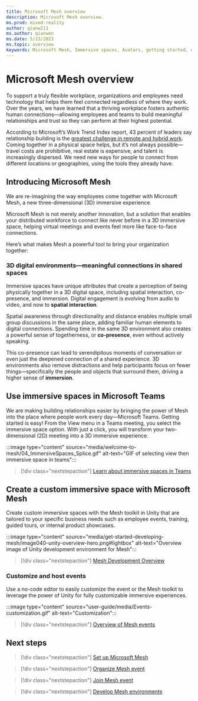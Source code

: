 ```yaml
---
title: Microsoft Mesh overview
description: Microsoft Mesh overview.
ms.prod: mixed-reality
author: qianw211
ms.author: qianwen
ms.date: 5/23/2023
ms.topic: overview
keywords: Microsoft Mesh, Immersive spaces, Avatars, getting started, documentation, features
---
```


# Microsoft Mesh overview

To support a truly flexible workplace, organizations and employees need technology that helps them feel connected regardless of where they work. Over the years, we have learned that a thriving workplace fosters authentic human connections—allowing employees and teams to build meaningful relationships and trust so they can perform at their highest potential.

According to Microsoft’s Work Trend Index report, 43 percent of leaders say relationship building is the [greatest challenge in remote and hybrid work](https://www.microsoft.com/en-us/worklab/work-trend-index/hybrid-work-is-just-work). Coming together in a physical space helps, but it’s not always possible—travel costs are prohibitive, real estate is expensive, and talent is increasingly dispersed. We need new ways for people to connect from different locations or geographies, using the tools they already have.

## Introducing Microsoft Mesh

We are re-imagining the way employees come together with Microsoft Mesh, a new three-dimensional (3D) immersive experience.

Microsoft Mesh is not merely another innovation, but a solution that enables your distributed workforce to connect like never before in a 3D immersive space, helping virtual meetings and events feel more like face-to-face connections.

Here’s what makes Mesh a powerful tool to bring your organization together:

### 3D digital environments—meaningful connections in shared spaces  

Immersive spaces have unique attributes that create a perception of being physically together in a 3D digital space, including spatial interaction, co-presence, and immersion. Digital engagement is evolving from audio to video, and now to **spatial interaction**.

Spatial awareness through directionality and distance enables multiple small group discussions in the same place, adding familiar human elements to digital connections. Spending time in the same 3D environment also creates a powerful sense of togetherness, or **co-presence**, even without actively speaking.

This co-presence can lead to serendipitous moments of conversation or even just the deepened connection of a shared experience. 3D environments also remove distractions and help participants focus on fewer things—specifically the people and objects that surround them, driving a higher sense of **immersion**.

## Use immersive spaces in Microsoft Teams

We are making building relationships easier by bringing the power of Mesh into the place where people work every day—Microsoft Teams. Getting started is easy! From the View menu in a Teams meeting, you select the immersive space option. With just a click, you will transform your two-dimensional (2D) meeting into a 3D immersive experience.  

:::image type="content" source="media/welcome-to-mesh/04_ImmersiveSpaces_Splice.gif" alt-text="GIF of selecting view then immersive space in teams":::

> [!div class="nextstepaction"]
> [Learn about immersive spaces in Teams](/microsoftteams/meeting-avatars)

## Create a custom immersive space with Microsoft Mesh

Create custom immersive spaces with the Mesh toolkit in Unity that are tailored to your specific business needs such as employee events, training, guided tours, or internal product showcases.

:::image type="content" source="media/get-started-developing-mesh/image040-unity-overview-hero.png#lightbox" alt-text="Overview image of Unity development environment for Mesh":::

> [!div class="nextstepaction"]
> [Mesh Development Overview](Create/development-overview.md)

### Customize and host events

Use a no-code editor to easily customize the event or the Mesh toolkit to leverage the power of Unity for fully customizable immersive experiences.

:::image type="content" source="user-guide/media/Events-customization.gif" alt-text="Customization":::

> [!div class="nextstepaction"]
> [Overview of Mesh events](events-guide/events-overview.md)

## Next steps

   > [!div class="nextstepaction"]
   > [Set up Microsoft Mesh](Setup/Content/setup-m365-mesh.md)

   > [!div class="nextstepaction"]
   > [Organize Mesh event](events-guide/events-overview.md)

   > [!div class="nextstepaction"]
   > [Join Mesh event](user-guide/getting-started.md)

   > [!div class="nextstepaction"]
   > [Develop Mesh environments](Create/development-overview.md)
